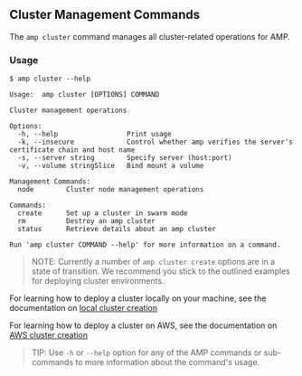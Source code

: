 ## Cluster Management Commands

The `amp cluster` command manages all cluster-related operations for AMP.

### Usage

```
$ amp cluster --help

Usage:  amp cluster [OPTIONS] COMMAND

Cluster management operations

Options:
  -h, --help                 Print usage
  -k, --insecure             Control whether amp verifies the server's certificate chain and host name
  -s, --server string        Specify server (host:port)
  -v, --volume stringSlice   Bind mount a volume

Management Commands:
  node        Cluster node management operations

Commands:
  create      Set up a cluster in swarm mode
  rm          Destroy an amp cluster
  status      Retrieve details about an amp cluster

Run 'amp cluster COMMAND --help' for more information on a command.
```

> NOTE: Currently a number of `amp cluster create` options are in a state of transition.
We recommend you stick to the outlined examples for deploying cluster environments.

For learning how to deploy a cluster locally on your machine, see the documentation on [local cluster creation](localcluster.md)

For learning how to deploy a cluster on AWS, see the documentation on [AWS cluster creation](awscluster.md)

> TIP: Use `-h` or `--help` option for any of the AMP commands or sub-commands to more information about the command's usage.

